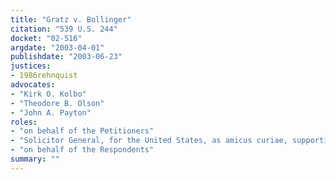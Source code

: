 ```yaml
---
title: "Gratz v. Bollinger"
citation: "539 U.S. 244"
docket: "02-516"
argdate: "2003-04-01"
publishdate: "2003-06-23"
justices:
- 1986rehnquist
advocates:
- "Kirk O. Kolbo"
- "Theodore B. Olson"
- "John A. Payton"
roles:
- "on behalf of the Petitioners"
- "Solicitor General, for the United States, as amicus curiae, supporting the Petitioners"
- "on behalf of the Respondents"
summary: ""
---
```


